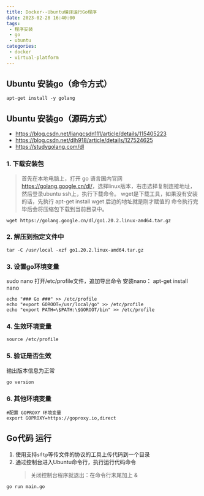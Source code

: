```yaml
---
title: Docker--Ubuntu编译运行Go程序
date: 2023-02-28 16:40:00
tags:
 - 程序安装
 - go
 - ubuntu
categories:
 - docker
 - virtual-platform
---
```


## Ubuntu 安装go（命令方式）

```shell
apt-get install -y golang
```

## Ubuntu 安装go（源码方式）

- <https://blog.csdn.net/liangcsdn111/article/details/115405223>
- <https://blog.csdn.net/dlh918/article/details/127524625>
- <https://studygolang.com/dl>

### 1. 下载安装包

> 首先在本地电脑上，打开 go 语言国内官网 <https://golang.google.cn/dl/>，选择linux版本，右击选择复制连接地址，然后登录ubuntu ssh上，执行下载命令。
 wget是下载工具，如果没有安装的话，先执行 apt-get install wget
 后边的地址就是刚才赋值的
 命令执行完毕后会将压缩包下载到当前目录中。

```shell
wget https://golang.google.cn/dl/go1.20.2.linux-amd64.tar.gz
```

### 2. 解压到指定文件中

```shell
tar -C /usr/local -xzf go1.20.2.linux-amd64.tar.gz
```

### 3. 设置go环境变量

sudo nano 打开/etc/profile文件，追加导出命令
安装nano： apt-get install nano

```shell
echo "### Go ###" >> /etc/profile
echo "export GOROOT=/usr/local/go" >> /etc/profile
echo "export PATH=\$PATH:\$GOROOT/bin" >> /etc/profile
```

### 4. 生效环境变量

```shell
source /etc/profile
```

### 5. 验证是否生效

   输出版本信息为正常

```shell
go version
```

### 6. 其他环境变量

```shell
#配置 GOPROXY 环境变量
export GOPROXY=https://goproxy.io,direct
```

## Go代码 运行

1. 使用支持`sftp`等传文件的协议的工具上传代码到一个目录
2. 通过控制台进入Ubuntu命令行，执行运行代码命令
   > 关闭控制台程序就退出：在命令行末尾加上 &

```bash
go run main.go
```
